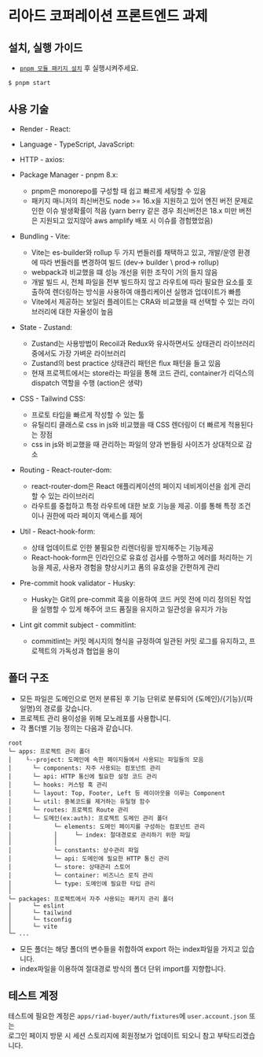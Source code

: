 # 리아드 코퍼레이션 프론트엔드 과제

## 설치, 실행 가이드
- [`pnpm 모듈 패키지 설치`](https://pnpm.io/installation) 후 실행시켜주세요.

```bash 
$ pnpm start
```

## 사용 기술

- Render - React:</br>
- Language - TypeScript, JavaScript:</br>
- HTTP - axios:</br>

- Package Manager - pnpm 8.x:</br>
    - pnpm은 monorepo를 구성할 때 쉽고 빠르게 세팅할 수 있음
    - 패키지 매니저의 최신버전도 node >= 16.x을 지원하고 있어 엔진 버전 문제로인한 이슈 발생확률이 적음
        (yarn berry 같은 경우 최신버전은 18.x 미만 버전은 지원되고 있지않아 aws amplify 배포 시 이슈를 경험했었음)

- Bundling - Vite:</br>
    - Vite는 es-builder와 rollup 두 가지 번들러를 채택하고 있고, 개발/운영 환경에 따라 번들러를 변경하여 빌드
     (dev-> builder \ prod-> rollup) 
    - webpack과 비교했을 떄 성능 개선을 위한 조작이 거의 들지 않음
    - 개발 빌드 시, 전체 파일을 전부 빌드하지 않고 라우트에 따라 필요한 요소를 호출하여 렌더링하는 방식을 사용하여 애플리케이션 실행과 업데이트가 빠름
    - Vite에서 제공하는 보일러 플레이트는 CRA와 비교했을 때 선택할 수 있는 라이브러리에 대한 자율성이 높음

- State - Zustand:</br>
    - Zustand는 사용방법이 Recoil과 Redux와 유사하면서도 상태관리 라이브러리 중에서도 가장 가벼운 라이브러리
    - Zustand의 best practice 상태관리 패턴은 flux 패턴을 들고 있음
    - 현재 프로젝트에서는 store라는 파일을 통해 코드 관리, container가 리덕스의 dispatch 역할을 수행 (action은 생략)

- CSS - Tailwind CSS:</br>
    - 프로토 타입을 빠르게 작성할 수 있는 툴
    - 유틸리티 클래스로 css in js와 비교했을 때 CSS 렌더링이 더 빠르게 적용된다는 장점
    - css in js와 비교했을 때 관리하는 파일의 양과 번들링 사이즈가 상대적으로 감소

- Routing - React-router-dom:</br>
    - react-router-dom은 React 애플리케이션의 페이지 네비게이션을 쉽게 관리할 수 있는 라이브러리
    - 라우트를 중첩하고 특정 라우트에 대한 보호 기능을 제공. 이를 통해 특정 조건이나 권한에 따라 페이지 액세스를 제어

- Util - React-hook-form:</br>
    - 상태 업데이트로 인한 불필요한 리렌더링을 방지해주는 기능제공
    - React-hook-form은 인라인으로 유효성 검사를 수행하고 에러를 처리하는 기능을 제공, 사용자 경험을 향상시키고 폼의 유효성을 간편하게 관리

- Pre-commit hook validator - Husky:</br>
    - Husky는 Git의 pre-commit 훅을 이용하여 코드 커밋 전에 미리 정의된 작업을 실행할 수 있게 해주어 코드 품질을 유지하고 일관성을 유지가 가능

- Lint git commit subject - commitlint:</br>
    - commitlint는 커밋 메시지의 형식을 규정하여 일관된 커밋 로그를 유지하고, 프로젝트의 가독성과 협업을 용이


## 폴더 구조

- 모든 파일은 도메인으로 먼저 분류된 후 기능 단위로 분류되어 {도메인}/{기능}/{파일명}의 경로를 갖습니다.
- 프로젝트 관리 용이성을 위해 모노레포를 사용합니디.
- 각 폴더별 기능 정의는 다음과 같습니다.

```
root
└─ apps: 프로젝트 관리 폴더
│    └--project: 도메인에 속한 페이지들에서 사용되는 파일들의 모음
│      └─ components: 자주 사용되는 컴포넌트 관리
│      └─ api: HTTP 통신에 필요한 설정 코드 관리
│      └─ hooks: 커스텀 훅 관리
│      └─ layout: Top, Footer, Left 등 레이아웃을 이루는 Component
│      └─ util: 중복코드를 제거하는 유틸형 함수
│      └─ routes: 프로젝트 Route 관리
│      └─ 도메인(ex:auth): 프로젝트 도메인 관리 폴더
│            └─ elements: 도메인 페이지를 구성하는 컴포넌트 관리    
│            │     └─ index: 절대경로로 관리하기 위한 파일
│            │ 
│            └─ constants: 상수관리 파일
│            └─ api: 도메인에 필요한 HTTP 통신 관리
│            └─ store: 상태관리 스토어
│            └─ container: 비즈니스 로직 관리   
│            └─ type: 도메인에 필요한 타입 관리
│
└─ packages: 프로젝트에서 자주 사용되는 패키지 관리 폴더
│      └─ eslint
│      └─ tailwind
│      └─ tsconfig
│      └─ vite
└─ ...
```

- 모든 폴더는 해당 폴더의 변수들을 취합하여 export 하는 index파일을 가지고 있습니다.
- index파일을 이용하여 절대경로 방식의 폴더 단위 import를 지향합니다.

## 테스트 계정
테스트에 필요한 계정은 `apps/riad-buyer/auth/fixtures`에 `user.account.json` 또는</br> 
로그인 페이지 방문 시 세션 스토리지에 회원정보가 업데이트 되오니 참고 부탁드리겠습니다.